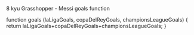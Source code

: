 8 kyu
Grasshopper - Messi goals function

function goals (laLigaGoals, copaDelReyGoals, championsLeagueGoals) {
  return laLigaGoals+copaDelReyGoals+championsLeagueGoals;
}
